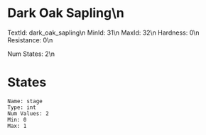 # Dark Oak Sapling\n
TextId: dark_oak_sapling\n
MinId: 31\n
MaxId: 32\n
Hardness: 0\n
Resistance: 0\n

Num States: 2\n
# States
```
Name: stage
Type: int
Num Values: 2
Min: 0
Max: 1
```